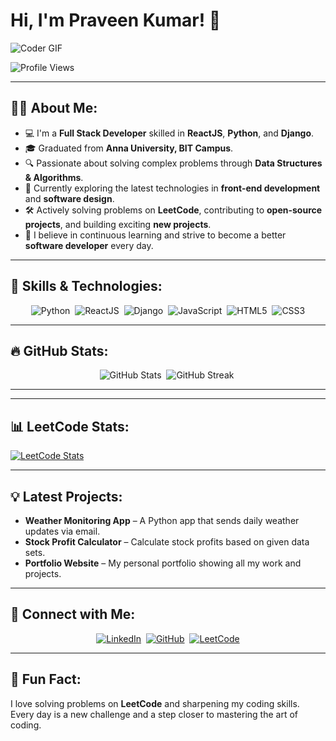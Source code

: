# Hi, I'm Praveen Kumar! 👋

![Coder GIF](https://media.giphy.com/media/qgQUggAC3Pfv687qPC/giphy.gif)

![Profile Views](https://komarev.com/ghpvc/?username=PraveenTechWizard&color=blue&style=flat-square)

---

## 👨‍💻 **About Me**:
- 💻 I'm a **Full Stack Developer** skilled in **ReactJS**, **Python**, and **Django**.
- 🎓 Graduated from **Anna University, BIT Campus**.
- 🔍 Passionate about solving complex problems through **Data Structures & Algorithms**.
- 🌱 Currently exploring the latest technologies in **front-end development** and **software design**.
- 🛠 Actively solving problems on **LeetCode**, contributing to **open-source projects**, and building exciting **new projects**.
- 🚀 I believe in continuous learning and strive to become a better **software developer** every day.

---

## 🚀 **Skills & Technologies**:

<div align="center">
  <img src="https://img.shields.io/badge/-Python-FFD43B?style=for-the-badge&logo=python&logoColor=blue" alt="Python">&nbsp;
  <img src="https://img.shields.io/badge/-ReactJS-61DAFB?style=for-the-badge&logo=react&logoColor=black" alt="ReactJS">&nbsp;
  <img src="https://img.shields.io/badge/-Django-092E20?style=for-the-badge&logo=django&logoColor=white" alt="Django">&nbsp;
  <img src="https://img.shields.io/badge/-JavaScript-F7DF1E?style=for-the-badge&logo=javascript&logoColor=black" alt="JavaScript">&nbsp;
  <img src="https://img.shields.io/badge/-HTML5-E34F26?style=for-the-badge&logo=html5&logoColor=white" alt="HTML5">&nbsp;
  <img src="https://img.shields.io/badge/-CSS3-1572B6?style=for-the-badge&logo=css3&logoColor=white" alt="CSS3">
</div>

---

## 🔥 **GitHub Stats**:

<div align="center">
  <img src="https://github-readme-stats.vercel.app/api?username=PraveenTechWizard&show_icons=true&theme=radical" alt="GitHub Stats">&nbsp;
  <img src="https://github-readme-streak-stats.herokuapp.com/?user=PraveenTechWizard&theme=radical&hide_border=true" alt="GitHub Streak">&nbsp;
</div>

---

---

## 📊 **LeetCode Stats**:
<a href="https://leetcode.com/YourLeetCodeUsername">
    <img src="https://leetcard.jacoblin.cool/Lucy000?theme=dark&font=Fira%20Code&ext=heatmap" alt="LeetCode Stats">
</a>

---

## 💡 **Latest Projects**:
- **Weather Monitoring App** – A Python app that sends daily weather updates via email.
- **Stock Profit Calculator** – Calculate stock profits based on given data sets.
- **Portfolio Website** – My personal portfolio showing all my work and projects.

---

## 💬 **Connect with Me**:
<div align="center">
  <a href="https://linkedin.com/in/praveen-kumar"><img src="https://img.shields.io/badge/LinkedIn-Praveen%20Kumar-blue?style=for-the-badge&logo=linkedin" alt="LinkedIn"></a>&nbsp;
  <a href="https://github.com/PraveenTechWizard"><img src="https://img.shields.io/badge/GitHub-PraveenTechWizard-black?style=for-the-badge&logo=github" alt="GitHub"></a>&nbsp;
  <a href="https://leetcode.com/YourLeetCodeUsername"><img src="https://img.shields.io/badge/LeetCode-YourUsername-orange?style=for-the-badge&logo=leetcode" alt="LeetCode"></a>
</div>

---

## 🌟 **Fun Fact**:
I love solving problems on **LeetCode** and sharpening my coding skills. Every day is a new challenge and a step closer to mastering the art of coding.
